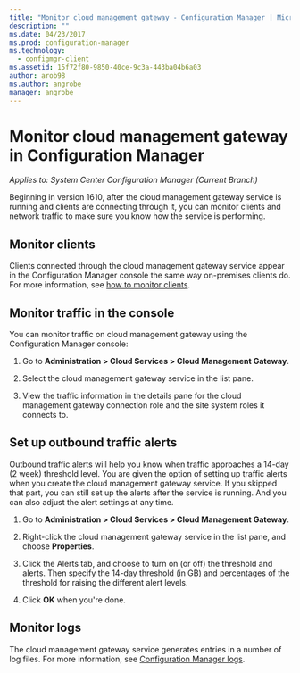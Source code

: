 ```yaml
---
title: "Monitor cloud management gateway - Configuration Manager | Microsoft Docs"
description: ""
ms.date: 04/23/2017
ms.prod: configuration-manager
ms.technology:
  - configmgr-client
ms.assetid: 15f72f80-9850-40ce-9c3a-443ba04b6a03
author: arob98
ms.author: angrobe
manager: angrobe
---
```


# Monitor cloud management gateway in Configuration Manager

*Applies to: System Center Configuration Manager (Current Branch)*

Beginning in version 1610, after the cloud management gateway service is running and clients are connecting through it, you can monitor clients and network traffic to make sure you know how the service is performing.

## Monitor clients

Clients connected through the cloud management gateway service appear in the Configuration Manager console the same way on-premises clients do. For more information, see [how to monitor clients](monitor-clients.md).

## Monitor traffic in the console

You can monitor traffic on cloud management gateway using the Configuration Manager console:

1. Go to **Administration > Cloud Services > Cloud Management Gateway**.

2. Select the cloud management gateway service in the list pane.

3. View the traffic information in the details pane for the cloud management gateway connection role and the site system roles it connects to.

## Set up outbound traffic alerts

Outbound traffic alerts will help you know when traffic approaches a 14-day (2 week) threshold level. You are given the option of setting up traffic alerts when you create the cloud management gateway service. If you skipped that part, you can still set up the alerts after the service is running. And you can also adjust the alert settings at any time.

1. Go to **Administration > Cloud Services > Cloud Management Gateway**.

2. Right-click the cloud management gateway service in the list pane, and choose **Properties**.

3. Click the Alerts tab, and choose to turn on (or off) the threshold and alerts. Then specify the 14-day threshold (in GB) and percentages of the threshold for raising the different alert levels.

4. Click **OK** when you're done.

## Monitor logs

The cloud management gateway service generates entries in a number of log files. For more information, see [Configuration Manager logs](/sccm/core/plan-design/hierarchy/log-files).
